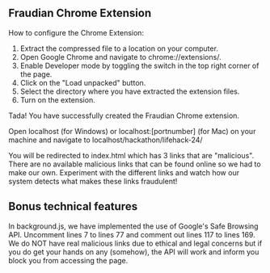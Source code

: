 ## Fraudian Chrome Extension


How to configure the Chrome Extension:
1. Extract the compressed file to a location on your computer.
2. Open Google Chrome and navigate to chrome://extensions/.
3. Enable Developer mode by toggling the switch in the top right corner of the page.
4. Click on the "Load unpacked" button.
5. Select the directory where you have extracted the extension files.
6. Turn on the extension.

Tada! You have successfully created the Fraudian Chrome extension.

Open localhost (for Windows) or localhost:[portnumber] (for Mac) on your machine and navigate to localhost/hackathon/lifehack-24/

You will be redirected to index.html which has 3 links that are "malicious". There are no available malicious links that can be found online so we had to make our own.
Experiment with the different links and watch how our system detects what makes these links fraudulent!

## Bonus technical features
In background.js, we have implemented the use of Google's Safe Browsing API.
Uncomment lines 7 to lines 77 and comment out lines 117 to lines 169.
We do NOT have real malicious links due to ethical and legal concerns but if you do get your hands on any (somehow), the API will work and inform you block you from accessing the page.

